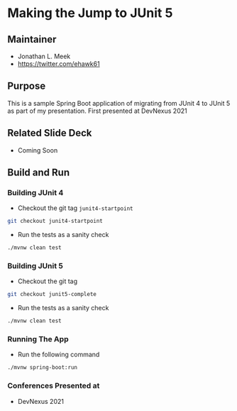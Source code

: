 # Making the Jump to JUnit 5

## Maintainer 
* Jonathan L. Meek 
* https://twitter.com/ehawk61


## Purpose
This is a sample Spring Boot application of migrating from JUnit 4 to JUnit 5 as part of my presentation. First presented at DevNexus 2021 

## Related Slide Deck 
- Coming Soon 

## Build and Run 

### Building JUnit 4 
* Checkout the git tag `junit4-startpoint`
```bash 
git checkout junit4-startpoint
```
* Run the tests as a sanity check 
```bash
./mvnw clean test
```

### Building JUnit 5
* Checkout the git tag 
```bash 
git checkout junit5-complete
```
* Run the tests as a sanity check 
```bash
./mvnw clean test
```

### Running The App 
* Run the following command 
```bash
./mvnw spring-boot:run 
```

### Conferences Presented at 
- DevNexus 2021 